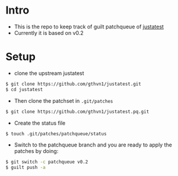 # Intro

- This is the repo to keep track of guilt patchqueue of [justatest](https://github.com/gthvn1/justatest)
- Currently it is based on v0.2

# Setup

- clone the upstream justatest
```sh
$ git clone https://github.com/gthvn1/justatest.git
$ cd justatest
```

- Then clone the patchset in `.git/patches`
```sh
$ git clone https://github.com/gthvn1/justatest.pq.git
```

- Create the status file
```sh
$ touch .git/patches/patchqueue/status
```

- Switch to the patchqueue branch and you are ready to apply the patches by doing:
```sh
$ git switch -c patchqueue v0.2
$ guilt push -a
```

